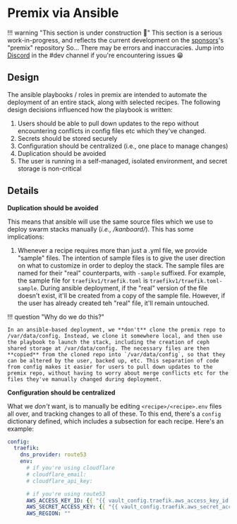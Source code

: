 # Premix via Ansible

!!! warning "This section is under construction :hammer:"
    This section is a serious work-in-progress, and reflects the current development on the [sponsors](https://github.com/sponsors/funkypenguin)'s "premix" repository
    So... There may be errors and inaccuracies. Jump into [Discord](http://chat.funkypenguin.co.nz) in the #dev channel if you're encountering issues 😁

## Design

The ansible playbooks / roles in premix are intended to automate the deployment of an entire stack, along with selected recipes. The following design decisions influenced how the playbook is written:

1. Users should be able to pull down updates to the repo without encountering conflicts in config files etc which they've changed.
2. Secrets should be stored securely
3. Configuration should be centralized (i.e., one place to manage changes)
4. Duplication should be avoided
5. The user is running in a self-managed, isolated environment, and secret storage is non-critical

## Details

**Duplication should be avoided**

This means that ansible will use the same source files which we use to deploy swarm stacks manually (*i.e., /kanboard/*). This has some implications:

1. Whenever a recipe requires more than just a .yml file, we provide "sample" files. The intention of sample files is to give the user direction on what to customize in order to deploy the stack. The sample files are named for their "real" counterparts, with `-sample` suffixed. For example, the sample file for `traefikv1/traefik.toml` is `traefikv1/traefik.toml-sample`. During ansible deployment, if the "real" version of the file doesn't exist, it'll be created from a copy of the sample file. However, if the user has already created teh "real" file, it'll remain untouched.

!!! question "Why do we do this?"

    In an ansible-based deployment, we **don't** clone the premix repo to /var/data/config. Instead, we clone it somewhere local, and then use the playbook to launch the stack, including the creation of ceph shared storage at /var/data/config. The necessary files are then **copied** from the cloned repo into `/var/data/config`, so that they can be altered by the user, backed up, etc. This separation of code from config makes it easier for users to pull down updates to the premix repo, without having to worry about merge conflicts etc for the files they've manually changed during deployment.

**Configuration should be centralized**

What we _don't_ want, is to manually be editing `<recipe>/<recipe>.env` files all over, and tracking changes to all of these. To this end, there's a `config` dictionary defined, which includes a subsection for each recipe. Here's an example:

```yaml
config:
  traefik:
    dns_provider: route53
    env:
      # if you're using cloudflare
      # cloudflare_email: 
      # cloudflare_api_key:

      # if you're using route53
      AWS_ACCESS_KEY_ID: {{ "{{ vault_config.traefik.aws_access_key_id }}" }}
      AWS_SECRET_ACCESS_KEY: {{ "{{ vault_config.traefik.aws_secret_access_key }}" }}
      AWS_REGION: ""
```
